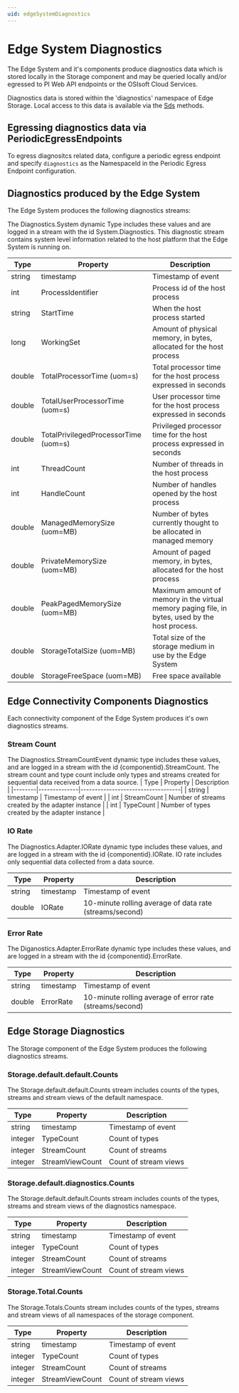 ```yaml
---
uid: edgeSystemDiagnostics
---
```


# Edge System Diagnostics

The Edge System and it's components produce diagnostics data which is stored locally in the Storage component and may be queried locally and/or egressed to PI Web API endpoints or the OSIsoft Cloud Services.

Diagnostics data is stored within the 'diagnostics' namespace of Edge Storage.  Local access to this data is available via the [Sds](xref:sdsReadingData) methods.

## Egressing diagnostics data via PeriodicEgressEndpoints

To egress diagnositcs related data, configure a periodic egress endpoint and specify ```diagnostics``` as the NamespaceId in the Periodic Egress Endpoint configuration.

## Diagnostics produced by the Edge System

The Edge System produces the following diagnostics streams:

The Diagnostics.System dynamic Type includes these values and are logged in a stream with the id System.Diagnostics.
This diagnostic stream contains system level information related to the host platform that the Edge System is running on.

| Type         | Property |  Description     |
|--------|--------------|-----------------------------------|
| string | timestamp  | Timestamp of event  |
| int | ProcessIdentifier  | Process id of the host process  |
| string | StartTime  | When the host process started  |
| long | WorkingSet  | Amount of physical memory, in bytes, allocated for the host process  |
| double | TotalProcessorTime (uom=s)  | Total processor time for the host process expressed in seconds  |
| double | TotalUserProcessorTime (uom=s)  | User processor time for the host process expressed in seconds  |
| double | TotalPrivilegedProcessorTime (uom=s)  | Privileged processor time for the host process expressed in seconds  |
| int | ThreadCount | Number of threads in the host process |
| int | HandleCount  | Number of handles opened by the host process  |
| double | ManagedMemorySize (uom=MB)  | Number of bytes currently thought to be allocated in managed memory  |
| double | PrivateMemorySize (uom=MB)  | Amount of paged memory, in bytes, allocated for the host process  |
| double | PeakPagedMemorySize (uom=MB)  | Maximum amount of memory in the virtual memory paging file, in bytes, used by the host process.  |
| double | StorageTotalSize (uom=MB)  | Total size of the storage medium in use by the Edge System  |
| double | StorageFreeSpace (uom=MB)  | Free space available  |

## Edge Connectivity Components Diagnostics

Each connectivity component of the Edge System produces it's own diagnostics streams.

### Stream Count

The Diagnostics.StreamCountEvent dynamic type includes these values, and are logged in a stream with the id {componentid}.StreamCount.  The stream count and type count include only types and streams created for sequential data received from a data source.
| Type         | Property |  Description     |
|--------|--------------|-----------------------------------|
| string | timestamp | Timestamp of event |
| int | StreamCount | Number of streams created by the adapter instance |
| int | TypeCount | Number of types created by the adapter instance |

### IO Rate

The Diagnostics.Adapter.IORate dynamic type includes these values, and are logged in a stream with the id {componentid}.IORate. IO rate includes only sequential data collected from a data source.

| Type         | Property |  Description     |
|--------|--------------|-----------------------------------|
| string | timestamp | Timestamp of event |
| double | IORate | 10-minute rolling average of data rate (streams/second) |

### Error Rate

The Diganostics.Adapter.ErrorRate dynamic type includes these values, and are logged in a stream with the id {componentid}.ErrorRate.

| Type         | Property |  Description     |
|--------|--------------|-----------------------------------|
| string | timestamp | Timestamp of event |
| double | ErrorRate | 10-minute rolling average of error rate (streams/second)

## Edge Storage Diagnostics

The Storage component of the Edge System produces the following diagnostics streams.

### Storage.default.default.Counts

The Storage.default.default.Counts stream includes counts of the types, streams and stream views of the default namespace.

| Type         | Property |  Description     |
|--------|--------------|-----------------------------------|
| string | timestamp | Timestamp of event |
| integer | TypeCount | Count of types |
| integer | StreamCount | Count of streams |
| integer | StreamViewCount | Count of stream views |

### Storage.default.diagnostics.Counts

The Storage.default.default.Counts stream includes counts of the types, streams and stream views of the diagnostics namespace.

| Type         | Property |  Description     |
|--------|--------------|-----------------------------------|
| string | timestamp | Timestamp of event |
| integer | TypeCount | Count of types |
| integer | StreamCount | Count of streams |
| integer | StreamViewCount | Count of stream views |

### Storage.Total.Counts

The Storage.Totals.Counts stream includes counts of the types, streams and stream views of all namespaces of the storage component.

| Type         | Property |  Description     |
|--------|--------------|-----------------------------------|
| string | timestamp | Timestamp of event |
| integer | TypeCount | Count of types |
| integer | StreamCount | Count of streams |
| integer | StreamViewCount | Count of stream views |
